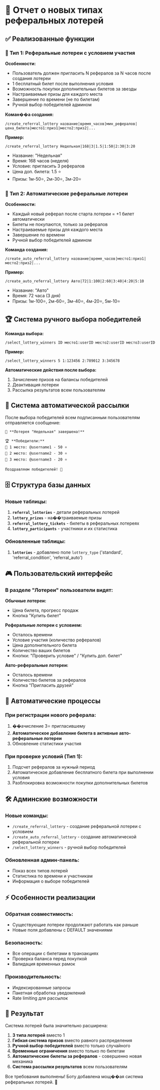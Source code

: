 # 🎰 Отчет о новых типах реферальных лотерей

## ✅ Реализованные функции

### 🎯 **Тип 1: Реферальные лотереи с условием участия**

**Особенности:**
- Пользователь должен пригласить N рефералов за N часов после создания лотереи
- 1 бесплатный билет после выполнения условия
- Возможность покупки дополнительных билетов за звезды
- Настраиваемые призы для каждого места
- Завершение по времени (не по билетам)
- Ручной выбор победителей админом

**Коман��а создания:**
```
/create_referral_lottery название|время_часов|мин_рефералов|цена_билета|место1:приз1|место2:приз2|...
```

**Пример:**
```
/create_referral_lottery Недельная|168|3|1.5|1:50|2:30|3:20
```
- Название: "Недельная"
- Время: 168 часов (неделя)
- Условие: пригласить 3 рефералов
- Цена доп. билета: 1.5 ⭐
- Призы: 1м-50⭐, 2м-30⭐, 3м-20⭐

### 🔄 **Тип 2: Автоматические реферальные лотереи**

**Особенности:**
- Каждый новый реферал после старта лотереи = +1 билет автоматически
- Билеты не покупаются, только за рефералов
- Настраиваемые призы для каждого места
- Завершение по времени
- Ручной выбор победителей админом

**Команда создания:**
```
/create_auto_referral_lottery название|время_часов|место1:приз1|место2:приз2|...
```

**Пример:**
```
/create_auto_referral_lottery Авто|72|1:100|2:60|3:40|4:20|5:10
```
- Название: "Авто"
- Время: 72 часа (3 дня)
- Призы: 1м-100⭐, 2м-60⭐, 3м-40⭐, 4м-20⭐, 5м-10⭐

## 🏆 Система ручного выбора победителей

**Команда выбора:**
```
/select_lottery_winners ID место1:userID место2:userID место3:userID
```

**Пример:**
```
/select_lottery_winners 5 1:123456 2:789012 3:345678
```

**Автоматические действия после выбора:**
1. Зачисление призов на балансы победителей
2. Деактивация лотереи
3. Рассылка результатов всем пользователям

## 📢 Система автоматической рассылки

После выбора победителей всем подписанным пользователям отправляется сообщение:

```
🎉 **Лотерея "Недельная" завершена!**

🏆 **Победители:**
🥇 1 место: @username1 - 50 ⭐
🥈 2 место: @username2 - 30 ⭐  
🥉 3 место: @username3 - 20 ⭐

Поздравляем победителей! 🎊
```

## 🗄️ Структура базы данных

### **Новые таблицы:**

1. **`referral_lotteries`** - детали реферальных лотерей
2. **`lottery_prizes`** - на��траиваемые призы
3. **`referral_lottery_tickets`** - билеты в реферальных лотереях
4. **`lottery_participants`** - участники и их статистика

### **Обновленные таблицы:**

1. **`lotteries`** - добавлено поле `lottery_type` ('standard', 'referral_condition', 'referral_auto')

## 🎮 Пользовательский интерфейс

### **В разделе "Лотереи" пользователи видят:**

**Обычные лотереи:**
- Цена билета, прогресс продаж
- Кнопка "Купить билет"

**Реферальные лотереи с условием:**
- Осталось времени
- Условие участия (количество рефералов)
- Цена дополнительного билета
- Количество ваших билетов
- Кнопки: "Проверить условие" / "Купить доп. билет"

**Авто-реферальные лотереи:**
- Осталось времени
- Количество билетов за рефералов
- Кнопка "Пригласить друзей"

## 🔄 Автоматические процессы

### **При регистрации нового реферала:**
1. ��ачисление 3⭐ пригласившему
2. **Автоматическое добавление билета в активные авто-реферальные лотереи**
3. Обновление статистики участия

### **При проверке условий (Тип 1):**
1. Подсчет рефералов за нужный период
2. Автоматическое добавление бесплатного билета при выполнении условия
3. Разблокировка возможности покупки дополнительных билетов

## 🛠️ Админские возможности

### **Новые команды:**
- `/create_referral_lottery` - создание реферальной лотереи с условием
- `/create_auto_referral_lottery` - создание автоматической реферальной лотереи
- `/select_lottery_winners` - ручной выбор победителей

### **Обновленная админ-панель:**
- Показ всех типов лотерей
- Статистика по времени и участникам
- Информация о выборе победителей

## ⚡ Особенности реализации

### **Обратная совместимость:**
- Существующие лотереи продолжают работать как раньше
- Новые поля добавлены с DEFAULT значениями

### **Безопасность:**
- Все операции с билетами в транзакциях
- Проверка баланса перед покупкой
- Валидация временных рамок

### **Производительность:**
- Индексированные запросы
- Пакетная обработка уведомлений
- Rate limiting для рассылок

## 🎯 Результат

Система лотерей была значительно расширена:

1. **3 типа лотерей** вместо 1
2. **Гибкая система призов** вместо равного распределения
3. **Ручной выбор победителей** вместо только случайного
4. **Временные ограничения** вместо только по билетам
5. **Автоматические билеты за рефералов** - совершенно новая механика
6. **Система рассылки результатов** всем пользователям

Все требования выполнены! Боту добавлена мощ��ая система реферальных лотерей. 🎉
